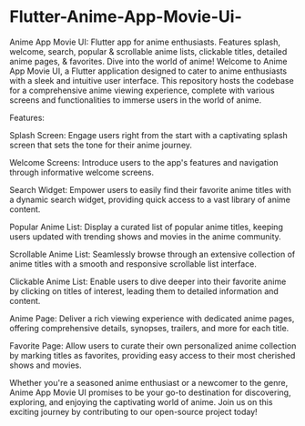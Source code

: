 # Flutter-Anime-App-Movie-Ui-
Anime App Movie UI: Flutter app for anime enthusiasts. Features splash, welcome, search, popular &amp; scrollable anime lists, clickable titles, detailed anime pages, &amp; favorites. Dive into the world of anime!
Welcome to Anime App Movie UI, a Flutter application designed to cater to anime enthusiasts with a sleek and intuitive user interface. This repository hosts the codebase for a comprehensive anime viewing experience, complete with various screens and functionalities to immerse users in the world of anime.

Features:

Splash Screen: Engage users right from the start with a captivating splash screen that sets the tone for their anime journey.

Welcome Screens: Introduce users to the app's features and navigation through informative welcome screens.

Search Widget: Empower users to easily find their favorite anime titles with a dynamic search widget, providing quick access to a vast library of anime content.

Popular Anime List: Display a curated list of popular anime titles, keeping users updated with trending shows and movies in the anime community.

Scrollable Anime List: Seamlessly browse through an extensive collection of anime titles with a smooth and responsive scrollable list interface.

Clickable Anime List: Enable users to dive deeper into their favorite anime by clicking on titles of interest, leading them to detailed information and content.

Anime Page: Deliver a rich viewing experience with dedicated anime pages, offering comprehensive details, synopses, trailers, and more for each title.

Favorite Page: Allow users to curate their own personalized anime collection by marking titles as favorites, providing easy access to their most cherished shows and movies.

Whether you're a seasoned anime enthusiast or a newcomer to the genre, Anime App Movie UI promises to be your go-to destination for discovering, exploring, and enjoying the captivating world of anime. Join us on this exciting journey by contributing to our open-source project today!
